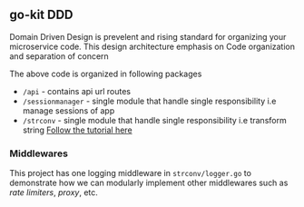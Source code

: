 ## go-kit DDD
Domain Driven Design is prevelent and rising standard for organizing your microservice code. This design architecture emphasis on Code organization and separation of concern

The above code is organized in following packages
- `/api` - contains api url routes
- `/sessionmanager` - single module that handle single responsibility i.e manage sessions of app
- `/strconv` - single module that handle single responsibility i.e transform string [Follow the tutorial here](https://gokit.io/examples/stringsvc.html)


### Middlewares
This project has one logging middleware in `strconv/logger.go` to demonstrate how we can modularly implement other middlewares such as *rate limiters*, *proxy*, etc.